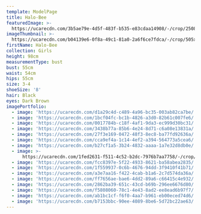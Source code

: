```yaml
---
template: ModelPage
title: Halo-Bee
featuredImage: >-
  https://ucarecdn.com/3b5ae79e-4d5f-483f-b535-e83cdaa14908/-/crop/2508x1339/0,0/-/preview/
imageThumbnail: >-
  https://ucarecdn.com/b04139e6-0f8a-49c1-81a0-2a6f6ce7fdca/-/crop/505x671/404,8/-/preview/
firstName: Halo-Bee
collection: Girls
height: 98cm
measurementType: bust
bust: 55cm
waist: 54cm
hips: 55cm
size: 3-4
shoeSize: '8'
hair: Black
eyes: Dark Brown
imagePortfolio:
  - image: 'https://ucarecdn.com/d1a29c4d-c489-4a96-bc35-003ab82ca7be/'
  - image: 'https://ucarecdn.com/1bcf04fc-bc1b-4826-a3d0-82b61c007fe6/'
  - image: 'https://ucarecdn.com/0017784b-c18f-4af1-9da3-ec999d30bc31/'
  - image: 'https://ucarecdn.com/3438b77a-85b6-4e24-8d71-c6a08e13831a/'
  - image: 'https://ucarecdn.com/27f3e169-0472-48f3-8ec8-ba77fd92636a/'
  - image: 'https://ucarecdn.com/cca9ef4a-1c14-4ef2-a394-564773a5cea6/'
  - image: 'https://ucarecdn.com/b27cf1a5-3b24-4832-aaaa-1a7e32d8db0e/'
  - image: >-
      https://ucarecdn.com/1fed2631-f511-4c52-b2dc-7976b7aa7758/-/crop/2959x4696/1746,1973/-/preview/
  - image: 'https://ucarecdn.com/fcc8397e-5f22-4933-8621-ba58abea2835/'
  - image: 'https://ucarecdn.com/1f559937-0c6b-4676-94dd-3f9410f41b71/'
  - image: 'https://ucarecdn.com/a3e7aa16-f422-4cab-b1a6-2c7d574da36a/'
  - image: 'https://ucarecdn.com/ff7656ae-bae6-4dd2-89a6-c66415c4e932/'
  - image: 'https://ucarecdn.com/2862ba39-651c-43cd-b69b-296ee6676d80/'
  - image: 'https://ucarecdn.com/f5808060-78c1-4e43-8ad2-ee8ead6b97f7/'
  - image: 'https://ucarecdn.com/ab1bc1cf-f6f0-4aa7-b961-eb00eced74d6/'
  - image: 'https://ucarecdn.com/b7153bbc-90ee-4089-8be6-5d72bc22ae63/'
---
```


